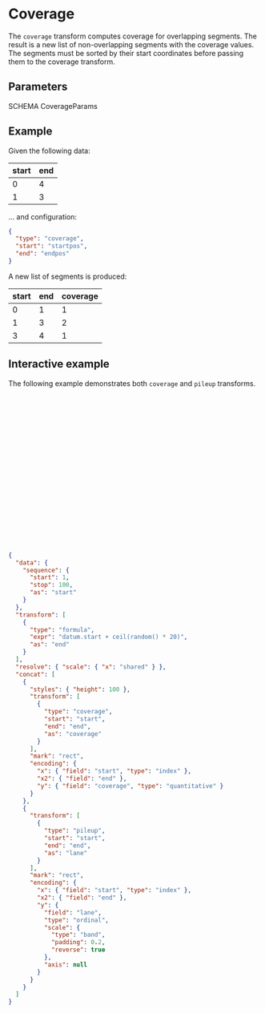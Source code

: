 # Coverage

The `coverage` transform computes coverage for overlapping segments. The result is
a new list of non-overlapping segments with the coverage values. The segments
must be sorted by their start coordinates before passing them to the coverage
transform.

## Parameters

SCHEMA CoverageParams

## Example

Given the following data:

| start | end |
| ----- | --- |
| 0     | 4   |
| 1     | 3   |

... and configuration:

```json
{
  "type": "coverage",
  "start": "startpos",
  "end": "endpos"
}
```

A new list of segments is produced:

| start | end | coverage |
| ----- | --- | -------- |
| 0     | 1   | 1        |
| 1     | 3   | 2        |
| 3     | 4   | 1        |

## Interactive example

The following example demonstrates both `coverage` and `pileup` transforms.

<div class="embed-example">
<div class="embed-container" style="height: 300px"></div>
<div class="embed-spec">

```json
{
  "data": {
    "sequence": {
      "start": 1,
      "stop": 100,
      "as": "start"
    }
  },
  "transform": [
    {
      "type": "formula",
      "expr": "datum.start + ceil(random() * 20)",
      "as": "end"
    }
  ],
  "resolve": { "scale": { "x": "shared" } },
  "concat": [
    {
      "styles": { "height": 100 },
      "transform": [
        {
          "type": "coverage",
          "start": "start",
          "end": "end",
          "as": "coverage"
        }
      ],
      "mark": "rect",
      "encoding": {
        "x": { "field": "start", "type": "index" },
        "x2": { "field": "end" },
        "y": { "field": "coverage", "type": "quantitative" }
      }
    },
    {
      "transform": [
        {
          "type": "pileup",
          "start": "start",
          "end": "end",
          "as": "lane"
        }
      ],
      "mark": "rect",
      "encoding": {
        "x": { "field": "start", "type": "index" },
        "x2": { "field": "end" },
        "y": {
          "field": "lane",
          "type": "ordinal",
          "scale": {
            "type": "band",
            "padding": 0.2,
            "reverse": true
          },
          "axis": null
        }
      }
    }
  ]
}
```
